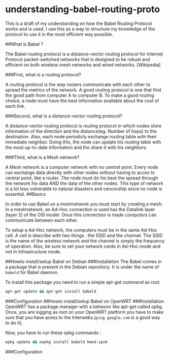understanding-babel-routing-proto
=================================
This is a draft of my understanding on how the Babel Routing Protocol works and is used. I use this as a way to structure my knowledge of the protocol to use it in the most efficient way possible.


##What is Babel ?

The Babel routing protocol is a distance-vector routing protocol for Internet Protocol packet-switched networks that is designed to be robust and efficient on both wireless mesh networks and wired networks. [Wikipedia]

###First, what is a routing protocol?

A routing protocol is the way routers communicate with each other to spread the metrics of the network. A good routing protocol is one that find the good path from computer A to computer B. To make a good routing choice, a node must have the best information available about the cost of each link.

###Second, what is a distance-vector routing protocol?

A distance-vector routing protocol is routing protocol in which nodes store information of the direction and the distance(eg. Number of hops) to the destination. Also, each node periodicly exchange routing table with their immediate neighbor. Doing this, the node can update his routing table with the most up-to-date information and the share it with his neighbors.

###Third, what is a Mesh network?

A Mesh network is a computer network with no central point. Every node can exchange data directly with other nodes without having to acces to central point, like a router. The node must do his best the spread through the network his data AND the data of the other nodes. This type of network is a lot less vulnerable to natural disasters and cencorship since no node is essential.
##Basics

In order to use Babel on a meshnetwork you must start by creating a mesh. In a meshnetwork, an Ad-Hoc connection is used has the Datalink layer (layer 2) of the OSI model. Once this connection is made computers can communicate between each other.

To setup a Ad-Hoc network, the computers must be in the same Ad-Hoc cell. A cell is describe with two things : the SSID and the channel. The SSID is the name of the wireless network and the channel is simply the frequency of operation.
Also, be sure to set your network cards in Ad-Hoc mode and not in Infrastructure mode.

##Howto install/setup Babel on Debian
###Installation
The Babel comes in a package that is present in the Debian repository. It is under the name of `babeld` for Babel daemon.

To install this package you need to run a simple apt-get command as root.
~~~sh
apt-get update && apt-get install babeld
~~~
###Configuration
##Howto install/setup Babel on OpenWRT
###Installation
OpenWRT has a package manager with a behavior like apt-get called opkg. Once, you are logging as root on your OpenWRT platform you have to make sure that you have acess to the Interwebs.(`ping google.com` is a good way to do it). 

Now, you have to run these opkg commands :

~~~sh
opkg update && oopkg install babeld kmod-ipv6
~~~
###Configuration

